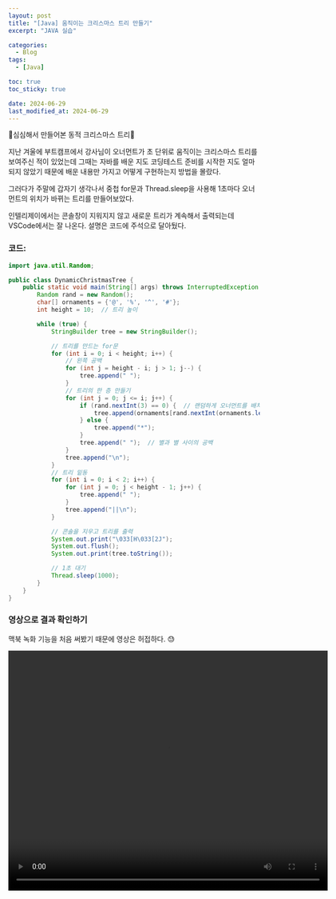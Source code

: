 ```yaml
---
layout: post
title: "[Java] 움직이는 크리스마스 트리 만들기"
excerpt: "JAVA 실습"

categories:
  - Blog
tags:
  - [Java]

toc: true
toc_sticky: true

date: 2024-06-29
last_modified_at: 2024-06-29
---
```


🎄심심해서 만들어본 동적 크리스마스 트리🎄

<p>지난 겨울에 부트캠프에서 강사님이 오너먼트가 초 단위로 움직이는 크리스마스 트리를 보여주신 적이 있었는데 그때는 자바를 배운 지도 코딩테스트 준비를 시작한 지도 얼마 되지 않았기 때문에 배운 내용만 가지고 어떻게 구현하는지 방법을 몰랐다. </p>

그러다가 주말에 갑자기 생각나서 중첩 for문과 Thread.sleep을 사용해 1초마다 오너먼트의 위치가 바뀌는 트리를 만들어보았다.

인텔리제이에서는 콘솔창이 지워지지 않고 새로운 트리가 계속해서 출력되는데 VSCode에서는 잘 나온다. 
설명은 코드에 주석으로 달아뒀다. 

### 코드: 
```java
import java.util.Random;

public class DynamicChristmasTree {
    public static void main(String[] args) throws InterruptedException {
        Random rand = new Random();
        char[] ornaments = {'@', '%', '^', '#'};
        int height = 10;  // 트리 높이

        while (true) {
            StringBuilder tree = new StringBuilder();

            // 트리를 만드는 for문
            for (int i = 0; i < height; i++) {
                // 왼쪽 공백
                for (int j = height - i; j > 1; j--) {
                    tree.append(" ");
                }
                // 트리의 한 층 만들기
                for (int j = 0; j <= i; j++) {
                    if (rand.nextInt(3) == 0) {  // 랜덤하게 오너먼트를 배치
                        tree.append(ornaments[rand.nextInt(ornaments.length)]);
                    } else {
                        tree.append("*");
                    }
                    tree.append(" ");  // 별과 별 사이의 공백
                }
                tree.append("\n");
            }
            // 트리 밑동
            for (int i = 0; i < 2; i++) {
                for (int j = 0; j < height - 1; j++) {
                    tree.append(" ");
                }
                tree.append("||\n");
            }

            // 콘솔을 지우고 트리를 출력
            System.out.print("\033[H\033[2J");
            System.out.flush();
            System.out.print(tree.toString());

            // 1초 대기
            Thread.sleep(1000);
        }
    }
}

```
### 영상으로 결과 확인하기
맥북 녹화 기능을 처음 써봤기 때문에 영상은 허접하다. 😓

<video width="640" height="480" controls>
  <source src="https://github.com/SejinPrk/SejinPrk/assets/150787016/47ede571-48d3-4d6a-94df-063395a41682" type="video/mp4">
  Your browser does not support the video tag.
</video>